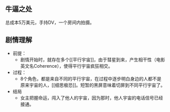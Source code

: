 ## 牛逼之处

总成本5万美元，手持DV，一个房间内拍摄。

## 剧情理解

- 前提：
	- 剧情开始时，就存在多个[[平行宇宙]]，由于彗星到来，产生相干性（电影英文名Coherence），使得平行宇宙疯狂相交。
- 过程：
	- 8个角色，都是来自不同的平行宇宙，在过程中逐步明白身边的人都不是原来宇宙的人，[[细思极恐]]。短暂的黑屏意味着切屏到不同平行宇宙了。
- 结局
	- 女主把握命运，闯入了他人的宇宙，因为那时，他人宇宙的电话信号已经接通。
